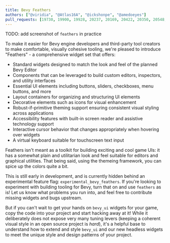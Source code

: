 ```yaml
---
title: Bevy Feathers
authors: ["@viridia", "@Atlas16A", "@ickshonpe", "@amedoeyes"]
pull_requests: [19730, 19900, 19928, 20237, 20169, 20422, 20350, 20548, 20969]
---
```


TODO: add screenshot of `feathers` in practice

To make it easier for Bevy engine developers and third-party tool creators to make comfortable, visually cohesive tooling,
we're pleased to introduce "Feathers" - a comprehensive widget set that offers:

- Standard widgets designed to match the look and feel of the planned Bevy Editor
- Components that can be leveraged to build custom editors, inspectors, and utility interfaces
- Essential UI elements including buttons, sliders, checkboxes, menu buttons, and more
- Layout containers for organizing and structuring UI elements
- Decorative elements such as icons for visual enhancement
- Robust-if-primitive theming support ensuring consistent visual styling across applications
- Accessibility features with built-in screen reader and assistive technology support
- Interactive cursor behavior that changes appropriately when hovering over widgets
- A virtual keyboard suitable for touchscreen text input

Feathers isn't meant as a toolkit for building exciting and cool game UIs: it has a somewhat plain
and utilitarian look and feel suitable for editors and graphical utilities. That being said, using
the themeing framework, you can spice up the colors quite a bit.

This is still early in development, and is currently hidden behind an experimental feature flag:
`experimental_bevy_feathers`.
If you're looking to experiment with building tooling for Bevy, turn that on and use `feathers` as is!
Let us know what problems you run into, and feel free to contribute missing widgets and bugs upstream.

But if you can't wait to get your hands on `bevy_ui` widgets for your game,
copy the code into your project and start hacking away at it!
While it deliberately does not expose very many tuning levers (keeping a coherent visual style in an open source project is _hard_),
it's a helpful base to understand how to extend and style `bevy_ui` and our new headless widgets
to meet the unique style and design patterns of your project.
